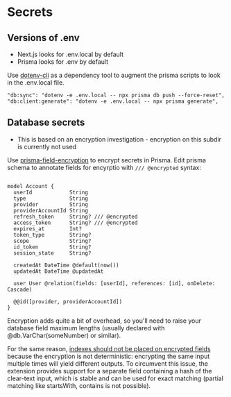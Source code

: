 # Secrets

## Versions of .env

* Next.js looks for .env.local by default
* Prisma looks for .env by default

Use [dotenv-cli](https://www.npmjs.com/package/dotenv-cli) as a dependency tool to augment the prisma scripts to look in the .env.local file. 

```
"db:sync": "dotenv -e .env.local -- npx prisma db push --force-reset",
"db:client:generate": "dotenv -e .env.local -- npx prisma generate",
```

## Database secrets

* This is based on an encryption investigation - encryption on this subdir is currently not used

Use [prisma-field-encryption](https://www.npmjs.com/package/prisma-field-encryption) to encrypt secrets in Prisma. Edit prisma schema to annotate fields for encyrptio with `/// @encrypted` syntax:

```
 
model Account {
  userId            String
  type              String
  provider          String
  providerAccountId String
  refresh_token     String? /// @encrypted
  access_token      String? /// @encrypted
  expires_at        Int?
  token_type        String?
  scope             String?
  id_token          String?
  session_state     String?
 
  createdAt DateTime @default(now())
  updatedAt DateTime @updatedAt
 
  user User @relation(fields: [userId], references: [id], onDelete: Cascade)
 
  @@id([provider, providerAccountId])
}
```

Encryption adds quite a bit of overhead, so you'll need to raise your database field maximum lengths (usually declared with @db.VarChar(someNumber) or similar).

For the same reason, [indexes should not be placed on encrypted fields](https://www.npmjs.com/package/prisma-field-encryption#filtering-using-where) because the encryption is not deterministic: encrypting the same input multiple times will yield different outputs. To circumvent this issue, the extension provides support for a separate field containing a hash of the clear-text input, which is stable and can be used for exact matching (partial matching like startsWith, contains is not possible).